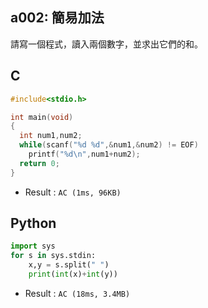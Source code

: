 ## a002: 簡易加法

請寫一個程式，讀入兩個數字，並求出它們的和。

## C
```C
#include<stdio.h>

int main(void)
{
  int num1,num2;
  while(scanf("%d %d",&num1,&num2) != EOF)
    printf("%d\n",num1+num2);
  return 0;
}
```
  * Result : `AC (1ms, 96KB)`
  
## Python
```python
import sys
for s in sys.stdin:
    x,y = s.split(" ")
    print(int(x)+int(y))
````
  * Result : `AC (18ms, 3.4MB)`
